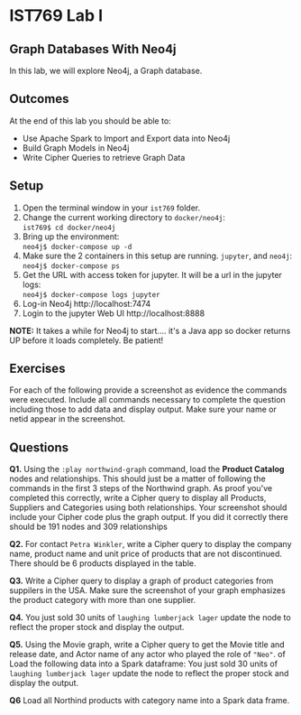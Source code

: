 # IST769 Lab I
## Graph Databases With Neo4j

In this lab, we will explore Neo4j, a Graph database. 

## Outcomes

At the end of this lab you should be able to:

- Use Apache Spark to Import and Export data into Neo4j
- Build Graph Models in Neo4j 
- Write Cipher Queries to retrieve Graph Data 

## Setup

1. Open the terminal window in your `ist769` folder.
1. Change the current working directory to `docker/neo4j`:  
`ist769$ cd docker/neo4j`
1. Bring up the environment:  
`neo4j$ docker-compose up -d`
1. Make sure the 2 containers in this setup are running. `jupyter`,   and `neo4j`:  
`neo4j$ docker-compose ps`
1. Get the URL with access token for jupyter. It will be a url in the jupyter logs:  
`neo4j$ docker-compose logs jupyter`
1. Log-in Neo4j http://localhost:7474 
1. Login to the jupyter Web UI http://localhost:8888 

**NOTE:** It takes a while for Neo4j to start.... it's a Java app so docker returns UP before it loads completely. Be patient!

## Exercises

For each of the following provide a screenshot as evidence the commands were executed. Include all commands necessary to complete the question including those to add data and display output. Make sure your name or netid appear in the screenshot.

## Questions

**Q1.** Using the `:play northwind-graph` command, load the **Product Catalog** nodes and relationships. This should just be a matter of following the commands in the first 3 steps of the Northwind graph. As proof you've completed this correctly, write a Cipher query to display all Products, Suppliers and Categories using both relationships. Your screenshot should include your Cipher code plus the graph output. If you did it correctly there should be 191 nodes and 309 relationships

**Q2.** For contact `Petra Winkler`, write a Cipher query to display the company name, product name and unit price of products that are not discontinued. There should be 6 products displayed in the table.

**Q3.** Write a Cipher query to display a graph of product categories from suppilers in the USA. Make sure the screenshot of your graph emphasizes the product category with more than one supplier.

**Q4.** You just sold 30 units of `laughing lumberjack lager` update the node to reflect the proper stock and display the output.

**Q5.** Using the Movie graph, write a Cipher query to get the Movie title and release date, and Actor name of any actor who played the role of `"Neo"`.  of Load the following data into a Spark dataframe: You just sold 30 units of `laughing lumberjack lager` update the node to reflect the proper stock and display the output.

**Q6** Load all Northind products with category name into a Spark data frame. 